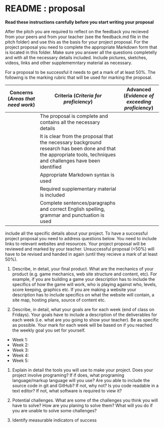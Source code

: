 # README : proposal

__Read these instructions carefully before you start writing your proposal__

After the pitch you are required to reflect on the feedback you recieved from your peers and from your teacher (see the feedback.md file in the pitch folder) and use this as the basis for your project proposal. For the project proposal you need to complete the appropriate Markdown form that is located in this folder. Make sure you answer all the questions completelly and with all the necessary details included. Include pictures, sketches, videos, links and other supplememntary material as necessary.

For a proposal to be successful it needs to get a mark of at least 50%. The following is the marking rubric that will be used for marking the proposal.

| Concerns (_Areas that need work_) | Criteria (_Criteria for proficiency_) | Advanced (_Evidence of exceeding proficiency_) |
| ---| --- | --- |
| | The proposal is complete and contains all the necessary details | |
| | It is clear from the proposal that the necessary background research has been done and that the appropriate tools, techniques and challenges have been identified | |
| | Appropriate Markdown syntax is used | |
| | Required supplementary material is included | |
| | Complete sentences/paragraphs and correct English spelling, grammar and punctuation is used | |


include all the specific details about your project. To have a successful project proposal you need to address questions below. You need to include links to relevant websites and resources. Your project proposal will be reviewed and marked by your teacher. Unsuccessful proposal (<50%) will have to be revised and handed in again (until they recieve a mark of at least 50%).

1. Describe, in detail, your final product. What are the mechanics of your product (e.g. game mechanics, web site structure and content, etc). For example, if you are building a game your description has to include the specifics of how the game will work, who is playing against who, levels, score keeping, graphics etc. If you are making a website your description has to include specifics on what the website will contain, a site map, hosting plans, source of content etc.

1. Describe, in detail, what your goals are for each week (end of class on Fridays). Your goals have to include a description of the deliverables for each week (i.e. what are you going to show your teacher). Be as specific as possible. Your mark for each week will be based on if you reached the weekly goal you set for yourself. 
  * Week 1:
  * Week 2:
  * Week 3:
  * Week 4:
  * Week 5:
  
1. Explain in detail the tools you will use to make your project. Does your project involve programing? If if does, what programing language/markup language will you use? Are you able to include the source code in git and GitHub? If not, why not? Is you code readable in a text editor? If not, what software is required to view it?

1. Potential challenges. What are some of the challenges you think you will have to solve? How are you planing to solve them? What will you do if you are unable to solve some challenges?

1. Identify measurable indicators of success

